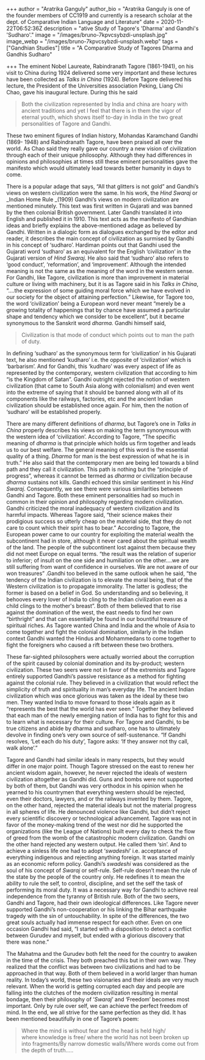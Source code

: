 +++
author = "Aratrika Ganguly"
author_bio = "Aratrika Ganguly is one of the founder members of CC1919 and currently is a research scholar at the dept. of Comparative Indian Language and Literature"
date = 2020-11-22T06:52:36Z
description = "ative Study of Tagore's 'Dharma' and Gandhi's 'Sudharo'."
image = "/images/bruno-7kpvcsybzdi-unsplash.jpg"
image_webp = "/images/bruno-7kpvcsybzdi-unsplash.webp"
tags = ["Gandhian Studies"]
title = "A Comparative Study of Tagores Dharma and Gandhis Sudharo"

+++
The eminent Nobel Laureate, Rabindranath Tagore (1861-1941), on his visit to China during 1924 delivered some very important and these lectures have been collected as _Talks in China_ (1924). Before Tagore delivered his lecture, the President of the Universities association Peking, Liang Chi Chao, gave his inaugural lecture. During this he said 

> Both the civilization represented by India and china are hoary with ancient traditions and yet I feel that there is in them the vigor of eternal youth, which shows itself to-day in India in the two great personalities of Tagore and Gandhi.

These two eminent figures of Indian history, Mohandas Karamchand Gandhi (1869- 1948) and Rabindranath Tagore, have been praised all over the world. As Chao said they really gave our country a new vision of civilization through each of their unique philosophy. Although they had differences in opinions and philosophies at times still these eminent personalities gave the manifesto which would ultimately lead towards better humanity in days to come.

There is a popular adage that says, “All that glitters is not gold” and Gandhi’s views on western civilization were the same. In his work, the _Hind Swaraj_ or _Indian Home Rule _(1909) Gandhi’s views on modern civilization are mentioned minutely. This text was first written in Gujarati and was banned by the then colonial British government. Later Gandhi translated it into English and published it in 1910. This text acts as the manifesto of Gandhian ideas and briefly explains the above-mentioned adage as believed by Gandhi. Written in a dialogic form as dialogues exchanged by the editor and reader, it describes the main concept of civilization as surmised by Gandhi in his concept of ‘sudharo’. Hardiman points out that Gandhi used the Gujarati word ‘sudharo’ as an equivalent for the English ‘civilization’ in the Gujarati version of _Hind Swaraj_. He also said that ‘sudharo’ also refers to ‘good conduct’, ‘reformation’, and ‘improvement’. Although the intended meaning is not the same as the meaning of the word in the western sense. For Gandhi, like Tagore, civilization is more than improvement in material culture or living with machinery, but it is as Tagore said in his _Talks in China_, “….the expression of some guiding moral force which we have evolved in our society for the object of attaining perfection.” Likewise, for Tagore too, the word ‘civilization’ being a European word never meant “merely be a growing totality of happenings that by chance have assumed a particular shape and tendency which we consider to be excellent”, but it became synonymous to the Sanskrit word _dharma._ Gandhi himself said, 

> Civilization is that mode of conduct which points out to man the path of duty.

In defining ‘sudharo’ as the synonymous term for ‘civilization’ in his Gujarati text, he also mentioned ‘kudharo’ i.e. the opposite of ‘civilization’ which is ‘barbarism’. And for Gandhi, this ‘kudharo’ was every aspect of life as represented by the contemporary, western civilization that according to him “is the Kingdom of Satan”. Gandhi outright rejected the notion of western civilization (that came to South Asia along with colonialism) and even went into the extreme of saying that it should be banned along with all of its components like the railways, factories, etc and the ancient Indian civilization should be established once again. For him, then the notion of ‘sudharo’ will be established properly.

There are many different definitions of _dharma_, but Tagore’s one in _Talks in China_ properly describes his views on making the term synonymous with the western idea of ‘civilization’. According to Tagore, “The specific meaning of _dharma_ is that principle which holds us firm together and leads us to our best welfare. The general meaning of this word is the essential quality of a thing. _Dharma_ for man is the best expression of what he is in truth.” He also said that the contemporary men are being led towards a blind path and they call it civilization. This path is nothing but the “principle of progress”, whereas it cannot be termed as _dharma_ or civilization because _dharma_ sustains not kills. Gandhi echoed this similar sentiment in his _Hind Swaraj_. Consequently, we see there were various similarities between Gandhi and Tagore. Both these eminent personalities had so much in common in their opinion and philosophy regarding modern civilization. Gandhi criticized the moral inadequacy of western civilization and its harmful impacts. Whereas Tagore said, “their science makes their prodigious success so utterly cheap on the material side, that they do not care to count which their spirit has to bear.” According to Tagore, the European power came to our country for exploiting the material wealth the subcontinent had in store, although it never cared about the spiritual wealth of the land. The people of the subcontinent lost against them because they did not meet Europe on equal terms. “the result was the relation of superior to inferior; of insult on the one side and humiliation on the other….we are still suffering from want of confidence in ourselves. We are not aware of our won treasures” .Gandhi too believed in the same outlook when he said, “the tendency of the Indian civilization is to elevate the moral being, that of the Western civilization is to propagate immorality. The latter is godless; the former is based on a belief in God. So understanding and so believing, it behooves every lover of India to cling to the Indian civilization even as a child clings to the mother's breast”. Both of them believed that to rise against the domination of the west, the east needs to find her own “birthright” and that can essentially be found in our bountiful treasure of spiritual riches. As Tagore wanted China and India and the whole of Asia to come together and fight the colonial domination, similarly in the Indian context Gandhi wanted the Hindus and Mohammedans to come together to fight the foreigners who caused a rift between these two brothers. 

These far-sighted philosophers were actually worried about the corruption of the spirit caused by colonial domination and its by-product; western civilization. These two seers were not in favor of the extremists and Tagore entirely supported Gandhi’s passive resistance as a method for fighting against the colonial rule. They believed in a civilization that would reflect the simplicity of truth and spirituality in man’s everyday life. The ancient Indian civilization which was once glorious was taken as the ideal by these two men. They wanted India to move forward to those ideals again as it “represents the best that the world has ever seen.” Together they believed that each man of the newly emerging nation of India has to fight for this and to learn what is necessary for their culture. For Tagore and Gandhi, to be true citizens and abide by dharma and sudharo, one has to ultimately devolve in finding one’s very own source of self-sustenance. “If Gandhi resolves, ‘Let each do his duty’, Tagore asks: ‘If they answer not thy call, walk alone’.”

Tagore and Gandhi had similar ideals in many respects, but they would differ in one major point. Though Tagore stressed on the east to renew her ancient wisdom again, however, he never rejected the ideals of western civilization altogether as Gandhi did. Guns and bombs were not supported by both of them, but Gandhi was very orthodox in his opinion when he yearned to his countrymen that everything western should be rejected, even their doctors, lawyers, and or the railways invented by them. Tagore, on the other hand, rejected the material ideals but not the material progress in all spheres of life. He denounced violence like Gandhi, but didn’t reject every scientific discovery or technological advancement. Tagore was not in favor of the money-making trend of the west nor did he supported the organizations (like the League of Nations) built every day to check the flow of greed from the womb of the catastrophic modern civilization. Gandhi on the other hand rejected any western output. He called them ‘sin’. And to achieve a sinless life one had to adopt ‘_swadeshi_’ i.e. acceptance of everything indigenous and rejecting anything foreign. It was started mainly as an economic reform policy. Gandhi’s _swadeshi_ was considered as the soul of his concept of _Swaraj_ or self-rule. Self-rule doesn’t mean the rule of the state by the people of the country only. He redefines it to mean the ability to rule the self, to control, discipline, and set the self the task of performing its moral duty. It was a necessary way for Gandhi to achieve real independence from the tyranny of British rule. Both of the two seers, Gandhi and Tagore, had their own ideological differences. Like Tagore never supported Gandhi’s non-cooperation or his linking the Bihar earthquake tragedy with the sin of untouchability. In spite of the differences, the two great souls actually had immense respect for each other. Even on one occasion Gandhi had said, “I started with a disposition to detect a conflict between Gurudev and myself, but ended with a glorious discovery that there was none.”

The Mahatma and the Gurudev both felt the need for the country to awaken in the time of the crisis. They both preached this but in their own way. They realized that the conflict was between two civilizations and had to be approached in that way. Both of them believed in a world larger than human reality. In today’s world, these two visionaries and their ideals are very much relevant. When the world is getting corrupted each day and people are falling into the clutches of the modern civilization resulting in mental bondage, then their philosophy of ‘_Swaraj_’ and ‘Freedom’ becomes most important. Only by rule over self, we can achieve the perfect freedom of mind. In the end, we all strive for the same perfection as they did. It has been mentioned beautifully in one of Tagore’s poem:

> Where the mind is without fear and the head is held high/  
> where knowledge is free/ where the world has not been broken up into fragments/By narrow domestic walls/Where words come out from the depth of truth…..